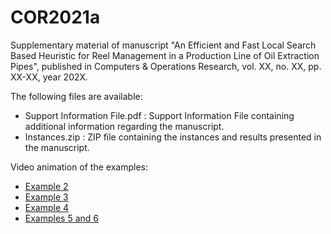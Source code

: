 # COR2021a
Supplementary material of manuscript "An Efficient and Fast Local Search Based Heuristic for Reel Management in a Production Line of Oil Extraction Pipes", published in Computers &amp; Operations Research, vol. XX, no. XX, pp. XX-XX, year 202X.

The following files are available:
- Support Information File.pdf : Support Information File containing additional information regarding the manuscript.
- Instances.zip : ZIP file containing the instances and results presented in the manuscript.

Video animation of the examples:
- [Example 2](https://youtu.be/mAndp7v8Cqk)
- [Example 3](https://youtu.be/VpHo4Cc97-M)
- [Example 4](https://youtu.be/hI-udcfkbiE)
- [Examples 5 and 6](https://youtu.be/Q4FHhtq_BaQ)
